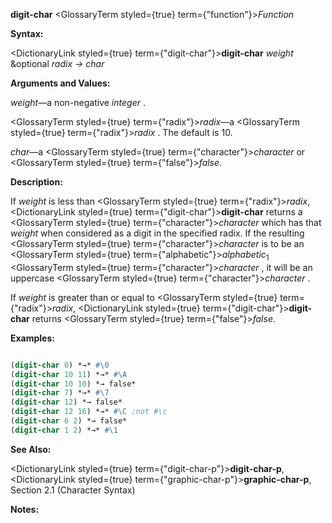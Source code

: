 **digit-char** <GlossaryTerm styled={true} term={"function"}><i>Function</i></GlossaryTerm> 



**Syntax:** 



<DictionaryLink styled={true} term={"digit-char"}><b>digit-char</b></DictionaryLink> *weight* &amp;optional *radix → char* 



**Arguments and Values:** 



*weight*—a non-negative *integer* . 



<GlossaryTerm styled={true} term={"radix"}><i>radix</i></GlossaryTerm>—a <GlossaryTerm styled={true} term={"radix"}><i>radix</i></GlossaryTerm> . The default is 10. 



*char*—a <GlossaryTerm styled={true} term={"character"}><i>character</i></GlossaryTerm> or <GlossaryTerm styled={true} term={"false"}><i>false</i></GlossaryTerm>. 



**Description:** 



If *weight* is less than <GlossaryTerm styled={true} term={"radix"}><i>radix</i></GlossaryTerm>, <DictionaryLink styled={true} term={"digit-char"}><b>digit-char</b></DictionaryLink> returns a <GlossaryTerm styled={true} term={"character"}><i>character</i></GlossaryTerm> which has that *weight* when considered as a digit in the specified radix. If the resulting <GlossaryTerm styled={true} term={"character"}><i>character</i></GlossaryTerm> is to be an <GlossaryTerm styled={true} term={"alphabetic"}><i>alphabetic</i></GlossaryTerm><sub>1</sub> <GlossaryTerm styled={true} term={"character"}><i>character</i></GlossaryTerm> , it will be an uppercase <GlossaryTerm styled={true} term={"character"}><i>character</i></GlossaryTerm> . 



If *weight* is greater than or equal to <GlossaryTerm styled={true} term={"radix"}><i>radix</i></GlossaryTerm>, <DictionaryLink styled={true} term={"digit-char"}><b>digit-char</b></DictionaryLink> returns <GlossaryTerm styled={true} term={"false"}><i>false</i></GlossaryTerm>. 



**Examples:**
```lisp

(digit-char 0) *→* #\0 
(digit-char 10 11) *→* #\A 
(digit-char 10 10) *→ false* 
(digit-char 7) *→* #\7 
(digit-char 12) *→ false* 
(digit-char 12 16) *→* #\C ;not #\c 
(digit-char 6 2) *→ false* 
(digit-char 1 2) *→* #\1 

```
**See Also:** 



<DictionaryLink styled={true} term={"digit-char-p"}><b>digit-char-p</b></DictionaryLink>, <DictionaryLink styled={true} term={"graphic-char-p"}><b>graphic-char-p</b></DictionaryLink>, Section 2.1 (Character Syntax) 



**Notes:** 



